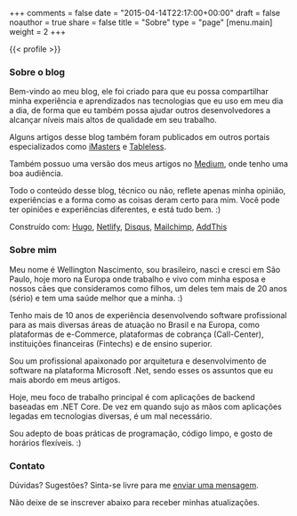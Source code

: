 +++
comments = false
date = "2015-04-14T22:17:00+00:00"
draft = false
noauthor = true
share = false
title = "Sobre"
type = "page"
[menu.main]
weight = 2
+++

{{< profile >}}

### Sobre o blog

Bem-vindo ao meu blog, ele foi criado para que eu possa compartilhar minha experiência e aprendizados nas tecnologias que eu uso em meu dia a dia, de forma que eu também possa ajudar outros desenvolvedores a alcançar níveis mais altos de qualidade em seu trabalho.

Alguns artigos desse blog também foram publicados em outros portais especializados como [iMasters](https://imasters.com.br/perfil/wellingtonnascimento) e [Tableless](https://tableless.com.br/authors/wellington-nascimento/).

Também possuo uma versão dos meus artigos no [Medium](https://medium.com/@wellingtonjhn), onde tenho uma boa audiência.

Todo o conteúdo desse blog, técnico ou não, reflete apenas minha opinião, experiências e a forma como as coisas deram certo para mim. Você pode ter opiniões e experiências diferentes, e está tudo bem. :)

Construído com:
    [Hugo](https://gohugo.io/),
    [Netlify](https://www.netlify.com/),
    [Disqus](https://disqus.com/),
    [Mailchimp](https://mailchimp.com/),
    [AddThis](https://www.addthis.com/)


### Sobre mim

Meu nome é Wellington Nascimento, sou brasileiro, nasci e cresci em São Paulo, hoje moro na Europa onde trabalho e vivo com minha esposa e nossos cães que consideramos como filhos, um deles tem mais de 20 anos (sério) e tem uma saúde melhor que a minha. :)

Tenho mais de 10 anos de experiência desenvolvendo software profissional para as mais diversas áreas de atuação no Brasil e na Europa, como plataformas de e-Commerce, plataformas de cobrança (Call-Center), instituições financeiras (Fintechs) e de ensino superior.

Sou um profissional apaixonado por arquitetura e desenvolvimento de software na plataforma Microsoft .Net, sendo esses os assuntos que eu mais abordo em meus artigos.

Hoje, meu foco de trabalho principal é com aplicações de backend baseadas em .NET Core. De vez em quando sujo as mãos com aplicações legadas em tecnologias diversas, é um mal necessário.

Sou adepto de boas práticas de programação, código limpo, e gosto de horários flexíveis. :)


### Contato

Dúvidas? Sugestões? Sinta-se livre para me [enviar uma mensagem](https://www.wellingtonjhn.com/contact/).

Não deixe de se inscrever abaixo para receber minhas atualizações.